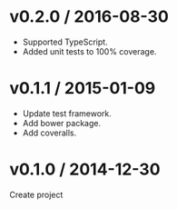 # v0.2.0 / 2016-08-30

* Supported TypeScript.
* Added unit tests to 100% coverage.

# v0.1.1 / 2015-01-09

* Update test framework.
* Add bower package.
* Add coveralls.

# v0.1.0 / 2014-12-30

Create project
